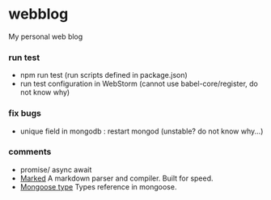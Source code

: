 # webblog
My personal web blog

### run test
- npm run test (run scripts defined in package.json)
- run test configuration in WebStorm (cannot use babel-core/register, do not know why)

### fix bugs
- unique field in mongodb : restart mongod (unstable? do not know why...)

### comments
- promise/ async await
- [Marked](https://github.com/chjj/marked) A markdown parser and compiler. Built for speed.
- [Mongoose type](http://blog.csdn.net/zccz14/article/details/51298545) Types reference in mongoose.
